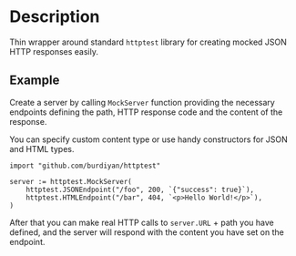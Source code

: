 # Description

Thin wrapper around standard `httptest` library for creating mocked JSON HTTP responses easily.

## Example

Create a server by calling `MockServer` function providing the necessary endpoints defining the path, HTTP response code and the content of the response.  

You can specify custom content type or use handy constructors for JSON and HTML types.

```
import "github.com/burdiyan/httptest"

server := httptest.MockServer(
    httptest.JSONEndpoint("/foo", 200, `{"success": true}`),
    httptest.HTMLEndpoint("/bar", 404, `<p>Hello World!</p>`),
)
```

After that you can make real HTTP calls to `server.URL` + path you have defined, and the server will respond with the content you have set on the endpoint.
